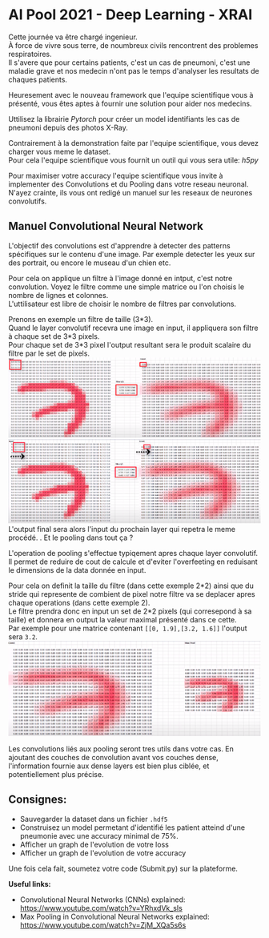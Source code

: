 # AI Pool 2021 - Deep Learning - XRAI

Cette journée va être chargé ingenieur.<br>
À force de vivre sous terre, de noumbreux civils rencontrent des problemes respiratoires.<br>
Il s'avere que pour certains patients, c'est un cas de pneumoni, c'est une maladie grave et nos medecin n'ont pas le temps d'analyser les resultats de chaques patients.<br>

Heuresement avec le nouveau framework que l'equipe scientifique vous à présenté, vous êtes aptes à fournir une solution pour aider nos medecins.<br>

Uttilisez la librairie _Pytorch_ pour créer un model identifiants les cas de pneumoni depuis des photos X-Ray.<br>

Contrairement à la demonstration faite par l'equipe scientifique, vous devez charger vous meme le dataset.<br>
Pour cela l'equipe scientifique vous fournit un outil qui vous sera utile: _h5py_

Pour maximiser votre accuracy l'equipe scientifique vous invite à implementer des Convolutions et du Pooling dans votre reseau neuronal.<br>
N'ayez crainte, ils vous ont redigé un manuel sur les reseaux de neurones convolutifs.

## Manuel Convolutional Neural Network
 
 L'objectif des convolutions est d'apprendre à detecter des patterns spécifiques sur le contenu d'une image.
 Par exemple detecter les yeux sur des portrait, ou encore le museau d'un chien etc.
 
 Pour cela on applique un filtre à l'image donné en intput, c'est notre convolution.
 Voyez le filtre comme une simple matrice ou l'on choisis le nombre de lignes et colonnes.<br>
 L'uttilisateur est libre de choisir le nombre de filtres par convolutions.<br>
 
 Prenons en exemple un filtre de taille (3\*3).<br>
 Quand le layer convolutif recevra une image en input, il appliquera son filtre à chaque set de 3\*3 pixels.<br>
 Pour chaque set de 3\*3 pixel l'output resultant sera le produit scalaire du filtre par le set de pixels.<br>
 <img src="./.img/convExplained.png"/>
 <img src="./.img/convExplained2.png"/>
 L'output final sera alors l'input du prochain layer qui repetra le meme procédé.
.
 Et le pooling dans tout ça ?
 
L'operation de pooling s'effectue typiqement apres  chaque layer convolutif.<br>
Il permet de reduire de cout de calcule et d'eviter l'overfeeting en reduisant le dimensions de la data donnée en input.

Pour cela on definit la taille du filtre (dans cette exemple 2\*2) ainsi que du stride qui represente de combient de pixel notre filtre va se deplacer apres chaque operations (dans cette exemple 2).<br>
Le filtre prendra donc en input un set de 2\*2 pixels (qui corresepond à sa taille) et donnera en output la valeur maximal présenté dans ce cette.<br>
Par exemple pour une matrice contenant `[[0, 1.9],[3.2, 1.6]]` l'output sera `3.2`.<br>
<img src="./.img/convExplained3.png"/>

Les convolutions liés aux pooling seront tres utils dans votre cas.
En ajoutant des couches de convolution avant vos couches dense, l'information fournie aux dense layers est bien plus ciblée, et potentiellement plus précise.

## Consignes:

- Sauvegarder la dataset dans un fichier `.hdf5`
- Construisez un model permetant d'identifié les patient atteind d'une pneumonie avec une accuracy minimal de 75%.
- Afficher un graph de l'evolution de votre loss
- Afficher un graph de l'evolution de votre accuracy

Une fois cela fait, soumetez votre code (Submit.py) sur la plateforme.

**Useful links:**
- Convolutional Neural Networks (CNNs) explained: https://www.youtube.com/watch?v=YRhxdVk_sIs
- Max Pooling in Convolutional Neural Networks explained: https://www.youtube.com/watch?v=ZjM_XQa5s6s
